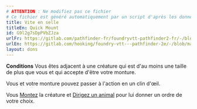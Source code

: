 ```yaml
---
# ATTENTION : Ne modifiez pas ce fichier
# Ce fichier est généré automatiquement par un script d'après les données du module Foundry VTT officiel et de sa traduction
title: Vite en selle
titleEn: Quick Mount
id: G9l2g7sDpPVbZJza
urlFr: https://gitlab.com/pathfinder-fr/foundryvtt-pathfinder2-fr/-/blob/master/data/feats/G9l2g7sDpPVbZJza.htm
urlEn: https://gitlab.com/hooking/foundry-vtt---pathfinder-2e/-/blob/master/packs/data/feats.db/quick-mount.json
layout: dons
---
```

**Conditions** Vous êtes adjacent à une créature qui est d'au moins une taille de plus que vous et qui accepte d'être votre monture.

Vous et votre monture pouvez passer à l'action en un clin d'œil.

Vous [Montez](../actions/se-mettre-en-selle.md) la créature et [Dirigez un animal](../actions/diriger-un-animal.md) pour lui donner un ordre de votre choix.
